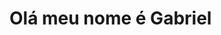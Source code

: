 # <strong>Olá meu nome é Gabriel</strong>
<!--

# Sobre mim
🏢 Estou em busca da minha primeira oportunidade.

🎓 Graduando em Interdisciplinar em Ciência e Tecnologia na Universidade Federal de Alfenas /n com pretensão de seguir para Engenharia de Software na Universidade Federal de Lavras como opção de segundo ciclo de graduação.

🔭 Experiente em criações de bots ultilizando Python.


# 🚀 Minhas Skills

  <code><img height="32" src="https://cdn.iconscout.com/icon/free/png-512/c-programming-569564.png" alt="c"/></code>
  <code><img height="32" src="https://upload.wikimedia.org/wikipedia/commons/thumb/c/c3/Python-logo-notext.svg/2048px-Python-logo-notext.svg.png" alt="Python"/></code>
  <code><img height="32" src="https://raw.githubusercontent.com/github/explore/80688e429a7d4ef2fca1e82350fe8e3517d3494d/topics/html/html.png" alt="HTML5"/></code>
  <code><img height="32" src="https://www.google.com/url?sa=i&url=https%3A%2F%2Fsnapcraft.io%2Fswi-prolog&psig=AOvVaw0RtXmV11Z8K5LpFAMpblyQ&ust=1664997097746000&source=images&cd=vfe&ved=0CAwQjRxqFwoTCOjjltijx_oCFQAAAAAdAAAAABAD" alt="Prolog"/></code>
